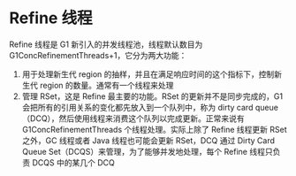 # Refine 线程

Refine 线程是 G1 新引入的并发线程池，线程默认数目为 G1ConcRefinementThreads+1，它分为两大功能：

1. 用于处理新生代 region 的抽样，并且在满足响应时间的这个指标下，控制新生代 region 的数量。通常有一个线程来处理
2. 管理 RSet，这是 Refine 最主要的功能。RSet 的更新并不是同步完成的，G1 会把所有的引用关系的变化都先放入到一个队列中，称为 dirty card queue（DCQ），然后使用线程来消费这个队列以完成更新。正常来说有 G1ConcRefinementThreads 个线程处理。实际上除了 Refine 线程更新 RSet 之外，GC 线程或者 Java 线程也可能会更新 RSet，DCQ 通过 Dirty Card Queue Set（DCQS）来管理，为了能够并发地处理，每个 Refine 线程只负责 DCQS 中的某几个 DCQ
